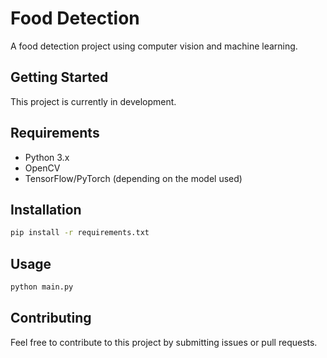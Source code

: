 # Food Detection

A food detection project using computer vision and machine learning.

## Getting Started

This project is currently in development.

## Requirements

- Python 3.x
- OpenCV
- TensorFlow/PyTorch (depending on the model used)

## Installation

```bash
pip install -r requirements.txt
```

## Usage

```bash
python main.py
```

## Contributing

Feel free to contribute to this project by submitting issues or pull requests.
